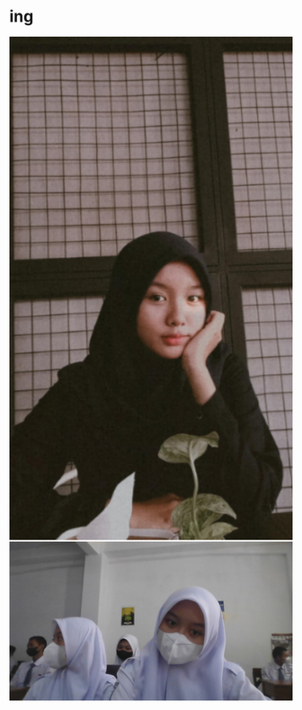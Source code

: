 # ing
![alt text](https://github.com/inggrid13/ing/blob/main/PicsArt_06-09-04.20.37.jpg)
![alt text](https://github.com/inggrid13/ing/blob/main/WIN_20220124_09_51_39_Pro.jpg)
